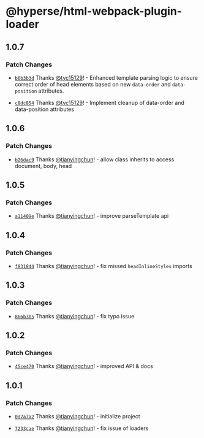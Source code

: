 # @hyperse/html-webpack-plugin-loader

## 1.0.7

### Patch Changes

- [`b6b3b3d`](https://github.com/hyperse-io/html-webpack-plugin-loader/commit/b6b3b3dc35793d623d6fdaeab125e1518f01698e) Thanks [@tyc15129](https://github.com/tyc15129)! - Enhanced template parsing logic to ensure correct order of head elements based on new `data-order` and `data-position` attributes.

- [`c8dc854`](https://github.com/hyperse-io/html-webpack-plugin-loader/commit/c8dc854fd0480ca45dd229d3e248d349e687bf9e) Thanks [@tyc15129](https://github.com/tyc15129)! - Implement cleanup of data-order and data-position attributes

## 1.0.6

### Patch Changes

- [`b26dac9`](https://github.com/hyperse-io/html-webpack-plugin-loader/commit/b26dac95eb79f39426f02bc306e3d030c61ef91d) Thanks [@tianyingchun](https://github.com/tianyingchun)! - allow class inherits to access document, body, head

## 1.0.5

### Patch Changes

- [`a11409e`](https://github.com/hyperse-io/html-webpack-plugin-loader/commit/a11409ea50babaf211b8df9d1b04b1baa4df2f3b) Thanks [@tianyingchun](https://github.com/tianyingchun)! - improve parseTemplate api

## 1.0.4

### Patch Changes

- [`f831844`](https://github.com/hyperse-io/html-webpack-plugin-loader/commit/f831844c7d3c81e21d8e8050817ef9ca94eda0e3) Thanks [@tianyingchun](https://github.com/tianyingchun)! - fix missed `headInlineStyles` imports

## 1.0.3

### Patch Changes

- [`866b3b5`](https://github.com/hyperse-io/html-webpack-plugin-loader/commit/866b3b577ebbec760e4f4a815f9231e7decb0f94) Thanks [@tianyingchun](https://github.com/tianyingchun)! - fix typo issue

## 1.0.2

### Patch Changes

- [`45ce470`](https://github.com/hyperse-io/html-webpack-plugin-loader/commit/45ce470cfc82221cfea4a4a7cdc11269dc0e9cc0) Thanks [@tianyingchun](https://github.com/tianyingchun)! - improved API & docs

## 1.0.1

### Patch Changes

- [`0d7a7a2`](https://github.com/hyperse-io/html-webpack-plugin-loader/commit/0d7a7a2cd9b22fc201f3f354327bd71ce1c2c166) Thanks [@tianyingchun](https://github.com/tianyingchun)! - initialize project

- [`7233cae`](https://github.com/hyperse-io/html-webpack-plugin-loader/commit/7233caeb91498a30d98452d0c68e24fc5b98ebf6) Thanks [@tianyingchun](https://github.com/tianyingchun)! - fix issue of loaders
